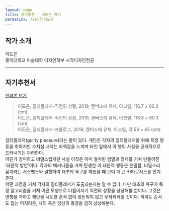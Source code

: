 ```yaml
---
layout: page
title: 자기추천 - 이도은 작가
permalink: /self/이도은
---
```



## 작가 소개
이도은     
홍익대학교 미술대학 디자인학부 시각디자인전공  

------------------------

## 자기추천서
[인쇄본 보기](https://drive.google.com/open?id=1p9y88HMeGJGb2oWhdHcG4dEvnb4vOPoi) 
  
> 이도은, 길티플레저-직전의 상황, 2019, 캔버스에 유채, 아크릴, 116.7 × 80.3 (cm)  
> 이도은, 길티플레저-직전의 상황, 2019, 캔버스에 유채, 아크릴, 116.8 × 80.3 (cm)  
> 이도은, 길티플레저-프롤로그, 2019, 캔버스에 유채, 아크릴, 각 53 × 65 (cm)  

길티플레저(guilty pleasure)라는 말이 있다. 개인은 각자의 길티플레저를 위해 특정 행동을 취하지만 수치심 내지는 죄책감을 느끼며 타인 앞에서 이 행위 사실을 공개적으로 드러내기는 꺼려한다.  
어딘가 창피하고 비밀스럽지만 사실 이것은 이미 철저한 검열과 정제를 거쳐 만들어진 ‘대안적 방안’이다. 각자의 메커니즘을 거쳐 탄생한 이 대안적 행동은 은밀함, 비밀스러움이라는 서스펜스와 결합하여 태초의 욕구를 채웠을 때 보다 더 큰 카타르시스를 안겨준다.  
어떤 과정을 거쳐 각자의 길티플레저가 도출되는지는 알 수 없다. 다만 태초의 욕구가 특정 알고리즘을 거쳐 어떤 모양으로 다듬어지기 직전의 상황을 상상해볼 뿐이다. 그것은 변형을 가하고 재단을 시도한 흔적 없이 정돈되지 않고 무작위적일 것이다. 맥락도 순서도 없는 어지러운, 나의 혹은 당신의 풍경을 감히 상상해본다.  
